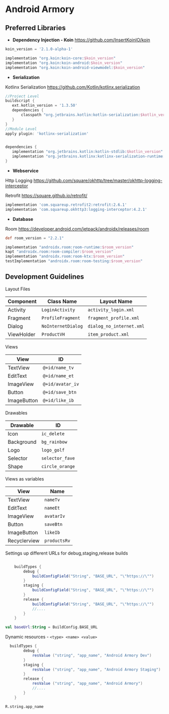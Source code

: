 # Android Armory

## Preferred Libraries

* **Dependency Injection - Koin**
https://github.com/InsertKoinIO/koin
 ```groovy 
 koin_version = '2.1.0-alpha-1'

implementation "org.koin:koin-core:$koin_version"
implementation "org.koin:koin-android:$koin_version"
implementation "org.koin:koin-android-viewmodel:$koin_version"

 ```
 
* **Serialization**
 
Kotlinx Serialization
https://github.com/Kotlin/kotlinx.serialization
 ```groovy 
 //Project Level
 buildscript {
    ext.kotlin_version = '1.3.50'
    dependencies {
        classpath "org.jetbrains.kotlin:kotlin-serialization:$kotlin_version"
    }
}
//Module Level
apply plugin: 'kotlinx-serialization'


dependencies {
    implementation "org.jetbrains.kotlin:kotlin-stdlib:$kotlin_version"
    implementation "org.jetbrains.kotlinx:kotlinx-serialization-runtime:0.13.0"
}
 ```

* **Webservice** 

 Http Logging https://github.com/square/okhttp/tree/master/okhttp-logging-interceptor

 Retrofit https://square.github.io/retrofit/ 

```groovy 
implementation 'com.squareup.retrofit2:retrofit:2.6.1'
implementation 'com.squareup.okhttp3:logging-interceptor:4.2.1'

 ```
 
* **Database** 

Room https://developer.android.com/jetpack/androidx/releases/room

```groovy 
def room_version = "2.2.1"

implementation "androidx.room:room-runtime:$room_version"
kapt "androidx.room:room-compiler:$room_version" 
implementation "androidx.room:room-ktx:$room_version"
testImplementation "androidx.room:room-testing:$room_version"

 ```
 
 ## Development Guidelines
 
Layout Files

| Component       | Class Name             | Layout Name                   |
| --------------- | ---------------------- | ----------------------------- |
| Activity        | `LoginActivity`        | `activity_login.xml`          |
| Fragment        | `ProfileFragment`      | `fragment_profile.xml`        |
| Dialog          | `NoInternetDialog`     | `dialog_no_internet.xml`      |
| ViewHolder      | `ProductVH`            | `item_product.xml`            |


Views

| View            | ID                | 
| --------------- | ----------------- | 
| TextView        | `@+id/name_tv`    |
| EditText        | `@+id/name_et`    | 
| ImageView       | `@+id/avatar_iv`  | 
| Button          | `@+id/save_btn`   | 
| ImageButton     | `@+id/like_ib`    | 

Drawables

| Drawable        | ID              | 
| --------------- | --------------- | 
| Icon            | `ic_delete`     |
| Background      | `bg_rainbow`    | 
| Logo            | `logo_golf`     | 
| Selector        | `selector_fave` | 
| Shape           | `circle_orange` | 

Views as variables

| View            | Name         | 
| --------------- | ------------ | 
| TextView        | `nameTv`     |
| EditText        | `nameEt`     | 
| ImageView       | `avatarIv`   | 
| Button          | `saveBtn`    | 
| ImageButton     | `likeIb`     | 
| Recyclerview    | `productsRv` | 

Settings up different URLs for debug,staging,release builds
```groovy

    buildTypes {
        debug {
            buildConfigField("String", "BASE_URL", "\"https://\"")
        }
        staging {
            buildConfigField("String", "BASE_URL", "\"https://\"")
        }
        release {
            buildConfigField("String", "BASE_URL", "\"https://\"")
            //....
        }
    }

```
```kotlin 
val baseUrl:String = BuildConfig.BASE_URL
```

Dynamic resources - ```<type> <name> <value>```
```groovy 
  buildTypes {
        debug {
            resValue ("string", "app_name", "Android Armory Dev")
        }
        staging {
            resValue ("string", "app_name", "Android Armory Staging")
        }
        release {
            resValue ("string", "app_name", "Android Armory")
            //....
        }
    }
```
```R.string.app_name```
